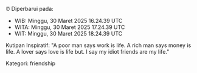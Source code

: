 ⏰ Diperbarui pada:
- WIB: Minggu, 30 Maret 2025 16.24.39 UTC
- WITA: Minggu, 30 Maret 2025 17.24.39 UTC
- WIT: Minggu, 30 Maret 2025 18.24.39 UTC

Kutipan Inspiratif:
"A poor man says work is life. A rich man says money is life. A lover says love is life but. I say my idiot friends are my life."


Kategori: friendship

